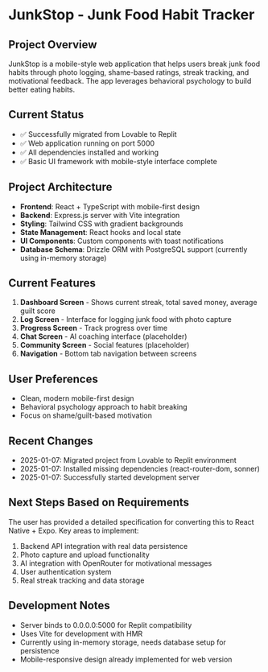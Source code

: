 # JunkStop - Junk Food Habit Tracker

## Project Overview
JunkStop is a mobile-style web application that helps users break junk food habits through photo logging, shame-based ratings, streak tracking, and motivational feedback. The app leverages behavioral psychology to build better eating habits.

## Current Status
- ✅ Successfully migrated from Lovable to Replit
- ✅ Web application running on port 5000
- ✅ All dependencies installed and working
- ✅ Basic UI framework with mobile-style interface complete

## Project Architecture
- **Frontend**: React + TypeScript with mobile-first design
- **Backend**: Express.js server with Vite integration
- **Styling**: Tailwind CSS with gradient backgrounds
- **State Management**: React hooks and local state
- **UI Components**: Custom components with toast notifications
- **Database Schema**: Drizzle ORM with PostgreSQL support (currently using in-memory storage)

## Current Features
1. **Dashboard Screen** - Shows current streak, total saved money, average guilt score
2. **Log Screen** - Interface for logging junk food with photo capture
3. **Progress Screen** - Track progress over time
4. **Chat Screen** - AI coaching interface (placeholder)
5. **Community Screen** - Social features (placeholder)
6. **Navigation** - Bottom tab navigation between screens

## User Preferences
- Clean, modern mobile-first design
- Behavioral psychology approach to habit breaking
- Focus on shame/guilt-based motivation

## Recent Changes
- 2025-01-07: Migrated project from Lovable to Replit environment
- 2025-01-07: Installed missing dependencies (react-router-dom, sonner)
- 2025-01-07: Successfully started development server

## Next Steps Based on Requirements
The user has provided a detailed specification for converting this to React Native + Expo. Key areas to implement:
1. Backend API integration with real data persistence
2. Photo capture and upload functionality
3. AI integration with OpenRouter for motivational messages
4. User authentication system
5. Real streak tracking and data storage

## Development Notes
- Server binds to 0.0.0.0:5000 for Replit compatibility
- Uses Vite for development with HMR
- Currently using in-memory storage, needs database setup for persistence
- Mobile-responsive design already implemented for web version